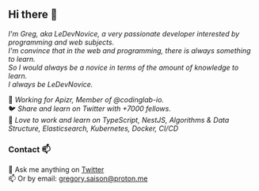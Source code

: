 ## Hi there 👋

_I'm Greg, aka LeDevNovice, a very passionate developer interested by programming and web subjects.<br>
I'm convince that in the web and programming, there is always something to learn.<br>
So I would always be a novice in terms of the amount of knowledge to learn.<br>
I always be LeDevNovice._

👯 _Working for Apizr, Member of @codinglab-io.<br>_
🐦 _Share and learn on Twitter with +7000 fellows.<br>_
🔭 _Love to work and learn on TypeScript, NestJS, Algorithms & Data Structure, Elasticsearch, Kubernetes, Docker, CI/CD<br>_

### Contact 📫

💬 Ask me anything on <a href="https://x.com/ledevnovice">Twitter</a><br>
📫 Or by email: gregory.saison@proton.me
